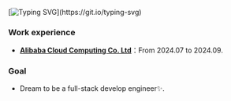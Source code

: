 [![Typing SVG](https://readme-typing-svg.demolab.com?font=Fira+Code&weight=500&size=23&pause=1000&center=false%C2%A0%E9%94%99%E8%AF%AF%E7%9A%84&vCenter=true%C2%A0%E7%9C%9F%E7%9A%84&repeat=true%C2%A0%E7%9C%9F%E7%9A%84&random=false%C2%A0%E9%94%99%E8%AF%AF%E7%9A%84&width=600&height=60&lines=Hi%F0%9F%A5%B0%2C+I'm+Chunfeng%2C+a+software+engineer%E2%9C%A8.)](https://git.io/typing-svg)

### **Work experience**

- [**Alibaba Cloud Computing Co. Ltd**](https://www.aliyun.com/)：From 2024.07 to 2024.09.

### **Goal**

* Dream to be a full-stack develop engineer✨.